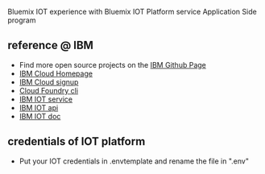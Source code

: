 Bluemix IOT experience with Bluemix IOT Platform service
Application Side program

## reference @ IBM
* Find more open source projects on the [IBM Github Page](http://ibm.github.io/)
* [IBM Cloud Homepage](https://bluemix.net)
* [IBM Cloud signup](https://console.ng.bluemix.net/registration/)
* [Cloud Foundry cli](https://github.com/cloudfoundry/cli)
* [IBM IOT service](https://console.ng.bluemix.net/catalog/services/internet-of-things-platform/)
* [IBM IOT api](https://developer.ibm.com/iotfoundation/recipes/api-documentation/)
* [IBM IOT doc](https://www.ng.bluemix.net/docs/services/IoT/)

## credentials of IOT platform
* Put your IOT credentials in .envtemplate and rename the file in ".env"